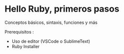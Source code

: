 # Hello Ruby, primeros pasos
Conceptos básicos, sintaxis, funciones y más

Prerequisitos : 

- Uso de editor (VSCode o SublimeText)
- Ruby Installer

 
